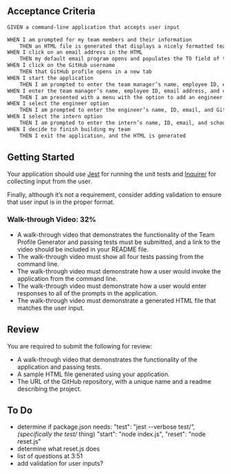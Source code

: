 ## Acceptance Criteria
```md
GIVEN a command-line application that accepts user input

WHEN I am prompted for my team members and their information
    THEN an HTML file is generated that displays a nicely formatted team roster based on user input 
WHEN I click on an email address in the HTML
    THEN my default email program opens and populates the TO field of the email with the address
WHEN I click on the GitHub username
    THEN that GitHub profile opens in a new tab
WHEN I start the application
    THEN I am prompted to enter the team manager’s name, employee ID, email address, and office number
WHEN I enter the team manager’s name, employee ID, email address, and office number
    THEN I am presented with a menu with the option to add an engineer or an intern or to finish building my team
WHEN I select the engineer option
    THEN I am prompted to enter the engineer’s name, ID, email, and GitHub username, and I am taken back to the menu
WHEN I select the intern option
    THEN I am prompted to enter the intern’s name, ID, email, and school, and I am taken back to the menu
WHEN I decide to finish building my team
    THEN I exit the application, and the HTML is generated
```

## Getting Started
Your application should use [Jest](https://www.npmjs.com/package/jest) for running the unit tests and [Inquirer](https://www.npmjs.com/package/inquirer) for collecting input from the user.

Finally, although it’s not a requirement, consider adding validation to ensure that user input is in the proper format.

### Walk-through Video: 32%
* A walk-through video that demonstrates the functionality of the Team Profile Generator and passing tests must be submitted, and a link to the video should be included in your README file.
* The walk-through video must show all four tests passing from the command line.
* The walk-through video must demonstrate how a user would invoke the application from the command line.
* The walk-through video must demonstrate how a user would enter responses to all of the prompts in the application.
* The walk-through video must demonstrate a generated HTML file that matches the user input.

## Review
You are required to submit the following for review:

* A walk-through video that demonstrates the functionality of the application and passing tests.
* A sample HTML file generated using your application.
* The URL of the GitHub repository, with a unique name and a readme describing the project.



## To Do
* determine if package.json needs:
    "test": "jest --verbose test/*", (specifically the test/* thing)
    "start": "node index.js",
    "reset": "node reset.js"
* determine what reset.js does
* list of questions at 3:51
* add validation for user inputs?
